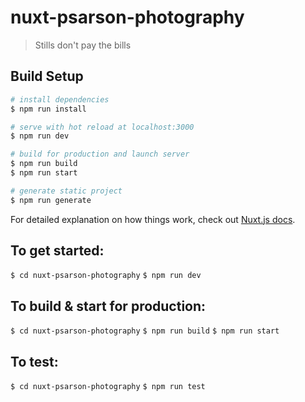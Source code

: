 # nuxt-psarson-photography

> Stills don&#39;t pay the bills

## Build Setup

```bash
# install dependencies
$ npm run install

# serve with hot reload at localhost:3000
$ npm run dev

# build for production and launch server
$ npm run build
$ npm run start

# generate static project
$ npm run generate
```

For detailed explanation on how things work, check out [Nuxt.js docs](https://nuxtjs.org).

## To get started:

`$ cd nuxt-psarson-photography`
`$ npm run dev`

## To build & start for production:

`$ cd nuxt-psarson-photography`
`$ npm run build`
`$ npm run start`

## To test:

`$ cd nuxt-psarson-photography`
`$ npm run test`
